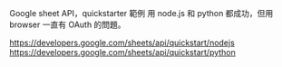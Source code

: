
Google sheet API，quickstarter 範例 用 node.js 和 python 都成功，但用 browser 一直有 OAuth 的問題。

https://developers.google.com/sheets/api/quickstart/nodejs
https://developers.google.com/sheets/api/quickstart/python
